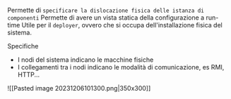 Permette di `specificare la dislocazione fisica delle istanza di componenti`
Permette di avere un vista statica della configurazione a run-time
Utile per il `deployer`, ovvero che si occupa dell'installazione fisica del sistema.

Specifiche
- I nodi del sistema indicano le macchine fisiche
- I collegamenti tra i nodi indicano le modalità di comunicazione, es RMI, HTTP...

![[Pasted image 20231206101300.png|350x300]]